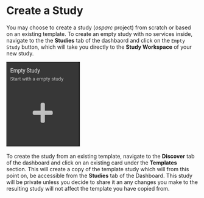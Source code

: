 # Create a Study

You may choose to create a study (*osparc* project) from scratch or based on an existing template. To create an empty study with no services inside, navigate to the the **Studies** tab of the dashbaord and click on the ```Empty Study``` button, which will take you directly to the **Study Workspace** of your new study.

![emptystudy](../../_media/emptystudy.png)

To create the study from an existing template, navigate to the **Discover** tab of the dashboard and click on an existing card under the **Templates** section. This will create a copy of the template study which will from this point on, be accessible from the **Studies** tab of the Dashboard. This study will be private unless you decide to share it an any changes you make to the resulting study will not affect the template you have copied from. 